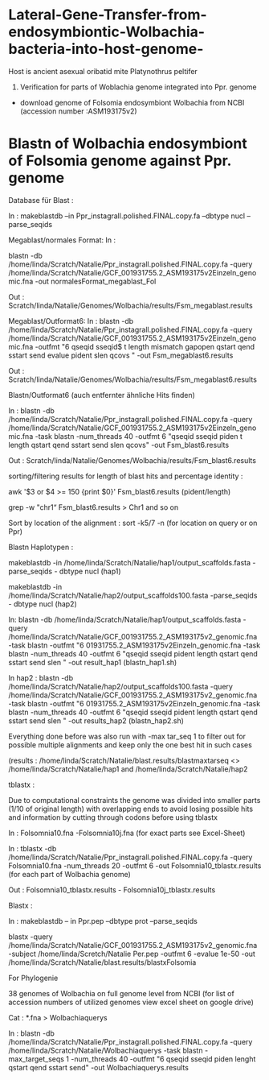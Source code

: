 # Lateral-Gene-Transfer-from-endosymbiontic-Wolbachia-bacteria-into-host-genome-
Host is ancient asexual oribatid mite Platynothrus peltifer


1. Verification for parts of Woblachia genome integrated into Ppr. genome

- download genome of Folsomia endosymbiont Wolbachia from NCBI (accession number :ASM193175v2)

# Blastn of Wolbachia endosymbiont of Folsomia genome against Ppr. genome 

Database für Blast :

In : makeblastdb  –in Ppr_instagrall.polished.FINAL.copy.fa  –dbtype nucl –parse_seqids 

Megablast/normales Format:
In : 

blastn -db /home/linda/Scratch/Natalie/Ppr_instagrall.polished.FINAL.copy.fa -query /home/linda/Scratch/Natalie/GCF_001931755.2_ASM193175v2Einzeln_genomic.fna  -out normalesFormat_megablast_Fol

Out : Scratch/linda/Natalie/Genomes/Wolbachia/results/Fsm_megablast.results

Megablast/Outformat6:
In : 
blastn -db /home/linda/Scratch/Natalie/Ppr_instagrall.polished.FINAL.copy.fa -query /home/linda/Scratch/Natalie/GCF_001931755.2_ASM193175v2Einzeln_genomic.fna  -outfmt "6 qseqid sseqid$
t length mismatch gapopen qstart qend sstart send evalue pident slen qcovs " -out Fsm_megablast6.results

Out : Scratch/linda/Natalie/Genomes/Wolbachia/results/Fsm_megablast6.results

Blastn/Outformat6 (auch entfernter ähnliche Hits finden)

In : 
blastn -db /home/linda/Scratch/Natalie/Ppr_instagrall.polished.FINAL.copy.fa -query /home/linda/Scratch/Natalie/GCF_001931755.2_ASM193175v2Einzeln_genomic.fna -task blastn -num_threads 40 -outfmt 6 "qseqid sseqid piden
t length qstart qend sstart send slen qcovs" -out Fsm_blast6.results

Out : Scratch/linda/Natalie/Genomes/Wolbachia/results/Fsm_blast6.results
 
sorting/filtering results for length of blast hits and percentage identity : 

awk '$3 or $4 >= 150 {print $0}' Fsm_blast6.results (pident/length)

grep -w  "chr1“ Fsm_blast6.results > Chr1 and so on

Sort by location of the alignment : sort -k5/7 -n (for location on query or on Ppr)

Blastn Haplotypen :

makeblastdb -in /home/linda/Scratch/Natalie/hap1/output_scaffolds.fasta -parse_seqids - dbtype nucl (hap1)

makeblastdb -in /home/linda/Scratch/Natalie/hap2/output_scaffolds100.fasta -parse_seqids - dbtype nucl (hap2)

In: blastn -db /home/linda/Scratch/Natalie/hap1/output_scaffolds.fasta -query /home/linda/Scratch/Natalie/GCF_001931755.2_ASM193175v2_genomic.fna  -task blastn -outfmt "6 01931755.2_ASM193175v2Einzeln_genomic.fna -task blastn -num_threads 40 -outfmt 6 "qseqid sseqid pident length qstart qend sstart send slen " -out result_hap1
(blastn_hap1.sh)

In hap2 :  blastn -db /home/linda/Scratch/Natalie/hap2/output_scaffolds100.fasta  -query /home/linda/Scratch/Natalie/GCF_001931755.2_ASM193175v2_genomic.fna  -task blastn -outfmt "6 01931755.2_ASM193175v2Einzeln_genomic.fna -task blastn -num_threads 40 -outfmt 6 "qseqid sseqid pident length qstart qend sstart send slen " -out results_hap2
(blastn_hap2.sh)

Everything done before was also run with -max tar_seq 1 to filter out for possible multiple alignments and keep only the one best hit in such cases

(results : /home/linda/Scratch/Natalie/blast.results/blastmaxtarseq <> /home/linda/Scratch/Natalie/hap1 and /home/linda/Scratch/Natalie/hap2



tblastx : 

Due to computational constraints the genome was divided into smaller parts (1/10 of original length) with overlapping ends to avoid losing possible hits and information by cutting through codons before using tblastx 

In : Folsomnia10.fna -Folsomnia10j.fna (for exact parts see Excel-Sheet)

In : tblastx -db /home/linda/Scratch/Natalie/Ppr_instagrall.polished.FINAL.copy.fa -query Folsomnia10.fna  -num_threads 20 -outfmt 6 -out Folsomnia10_tblastx.results (for each part of Wolbachia genome)
 
Out : Folsomnia10_tblastx.results - Folsomnia10j_tblastx.results

Blastx :

In : makeblastdb – in Ppr.pep –dbtype prot –parse_seqids 

blastx -query /home/linda/Scratch/Natalie/GCF_001931755.2_ASM193175v2_genomic.fna -subject /home/linda/Scretch/Natalie Per.pep  -outfmt 6 -evalue 1e-50 
-out /home/linda/Scratch/Natalie/blast.results/blastxFolsomia

For Phylogenie 

38 genomes of Wolbachia on full genome level from NCBI (for list of accession numbers of utilized genomes view excel sheet on google drive)
  
Cat : *.fna > Wolbachiaquerys

In : blastn -db /home/linda/Scratch/Natalie/Ppr_instagrall.polished.FINAL.copy.fa -query /home/linda/Scratch/Natalie/Wolbachiaquerys -task blastn -max_target_seqs 1 -num_threads 40 -outfmt "6 qseqid sseqid piden lenght qstart qend sstart send" -out Wolbachiaquerys.results


